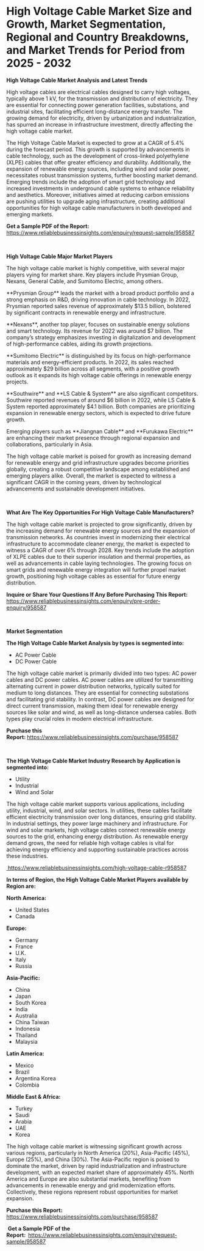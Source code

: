<p><h1>High Voltage Cable Market Size and Growth, Market Segmentation, Regional and Country Breakdowns, and Market Trends for Period from 2025 -  2032</h1></p><p><strong>High Voltage Cable Market Analysis and Latest Trends</strong></p>
<p><p>High voltage cables are electrical cables designed to carry high voltages, typically above 1 kV, for the transmission and distribution of electricity. They are essential for connecting power generation facilities, substations, and industrial sites, facilitating efficient long-distance energy transfer. The growing demand for electricity, driven by urbanization and industrialization, has spurred an increase in infrastructure investment, directly affecting the high voltage cable market.</p><p>The High Voltage Cable Market is expected to grow at a CAGR of 5.4% during the forecast period. This growth is supported by advancements in cable technology, such as the development of cross-linked polyethylene (XLPE) cables that offer greater efficiency and durability. Additionally, the expansion of renewable energy sources, including wind and solar power, necessitates robust transmission systems, further boosting market demand. Emerging trends include the adoption of smart grid technology and increased investments in underground cable systems to enhance reliability and aesthetics. Moreover, initiatives aimed at reducing carbon emissions are pushing utilities to upgrade aging infrastructure, creating additional opportunities for high voltage cable manufacturers in both developed and emerging markets.</p></p>
<p><strong>Get a Sample PDF of the Report:&nbsp;</strong> <a href="https://www.reliablebusinessinsights.com/enquiry/request-sample/958587?utm_campaign=1877&utm_medium=2&utm_source=Github&utm_content=ia&utm_term=17042025&utm_id=high-voltage-cable">https://www.reliablebusinessinsights.com/enquiry/request-sample/958587</a></p>
<p>&nbsp;</p>
<p><strong>High Voltage Cable Major Market Players</strong></p>
<p><p>The high voltage cable market is highly competitive, with several major players vying for market share. Key players include Prysmian Group, Nexans, General Cable, and Sumitomo Electric, among others.</p><p>**Prysmian Group** leads the market with a broad product portfolio and a strong emphasis on R&D, driving innovation in cable technology. In 2022, Prysmian reported sales revenue of approximately $13.5 billion, bolstered by significant contracts in renewable energy and infrastructure.</p><p>**Nexans**, another top player, focuses on sustainable energy solutions and smart technology. Its revenue for 2022 was around $7 billion. The company’s strategy emphasizes investing in digitalization and development of high-performance cables, aiding its growth projections.</p><p>**Sumitomo Electric** is distinguished by its focus on high-performance materials and energy-efficient products. In 2022, its sales reached approximately $29 billion across all segments, with a positive growth outlook as it expands its high voltage cable offerings in renewable energy projects.</p><p>**Southwire** and **LS Cable & System** are also significant competitors. Southwire reported revenues of around $6 billion in 2022, while LS Cable & System reported approximately $4.1 billion. Both companies are prioritizing expansion in renewable energy sectors, which is expected to drive future growth.</p><p>Emerging players such as **Jiangnan Cable** and **Furukawa Electric** are enhancing their market presence through regional expansion and collaborations, particularly in Asia. </p><p>The high voltage cable market is poised for growth as increasing demand for renewable energy and grid infrastructure upgrades become priorities globally, creating a robust competitive landscape among established and emerging players alike. Overall, the market is expected to witness a significant CAGR in the coming years, driven by technological advancements and sustainable development initiatives.</p></p>
<p>&nbsp;</p>
<p><strong>What Are The Key Opportunities For High Voltage Cable Manufacturers?</strong></p>
<p><p>The high voltage cable market is projected to grow significantly, driven by the increasing demand for renewable energy sources and the expansion of transmission networks. As countries invest in modernizing their electrical infrastructure to accommodate cleaner energy, the market is expected to witness a CAGR of over 6% through 2028. Key trends include the adoption of XLPE cables due to their superior insulation and thermal properties, as well as advancements in cable laying technologies. The growing focus on smart grids and renewable energy integration will further propel market growth, positioning high voltage cables as essential for future energy distribution.</p></p>
<p><strong>Inquire or Share Your Questions If Any Before Purchasing This Report:</strong> <a href="https://www.reliablebusinessinsights.com/enquiry/pre-order-enquiry/958587?utm_campaign=1877&utm_medium=2&utm_source=Github&utm_content=ia&utm_term=17042025&utm_id=high-voltage-cable">https://www.reliablebusinessinsights.com/enquiry/pre-order-enquiry/958587</a></p>
<p>&nbsp;</p>
<p><strong>Market Segmentation</strong></p>
<p><strong>The High Voltage Cable Market Analysis by types is segmented into:</strong></p>
<p><ul><li>AC Power Cable</li><li>DC Power Cable</li></ul></p>
<p><p>The high voltage cable market is primarily divided into two types: AC power cables and DC power cables. AC power cables are utilized for transmitting alternating current in power distribution networks, typically suited for medium to long distances. They are essential for connecting substations and facilitating grid stability. In contrast, DC power cables are designed for direct current transmission, making them ideal for renewable energy sources like solar and wind, as well as long-distance undersea cables. Both types play crucial roles in modern electrical infrastructure.</p></p>
<p><strong>Purchase this Report:&nbsp;</strong><a href="https://www.reliablebusinessinsights.com/purchase/958587?utm_campaign=1877&utm_medium=2&utm_source=Github&utm_content=ia&utm_term=17042025&utm_id=high-voltage-cable">https://www.reliablebusinessinsights.com/purchase/958587</a></p>
<p>&nbsp;</p>
<p><strong>The High Voltage Cable Market Industry Research by Application is segmented into:</strong></p>
<p><ul><li>Utility</li><li>Industrial</li><li>Wind and Solar</li></ul></p>
<p><p>The high voltage cable market supports various applications, including utility, industrial, wind, and solar sectors. In utilities, these cables facilitate efficient electricity transmission over long distances, ensuring grid stability. In industrial settings, they power large machinery and infrastructure. For wind and solar markets, high voltage cables connect renewable energy sources to the grid, enhancing energy distribution. As renewable energy demand grows, the need for reliable high voltage cables is vital for achieving energy efficiency and supporting sustainable practices across these industries.</p></p>
<p><a href="https://www.reliablebusinessinsights.com/high-voltage-cable-r958587?utm_campaign=1877&utm_medium=2&utm_source=Github&utm_content=ia&utm_term=17042025&utm_id=high-voltage-cable">&nbsp;https://www.reliablebusinessinsights.com/high-voltage-cable-r958587</a></p>
<p><strong>In terms of Region, the High Voltage Cable Market Players available by Region are:</strong></p>
<p>
    <p> <strong> North America: </strong>
        <ul>
            <li>United States</li>
            <li>Canada</li>
        </ul>
        </p> 
    <p> <strong> Europe: </strong>
        <ul>
            <li>Germany</li>
            <li>France</li>
            <li>U.K.</li>
            <li>Italy</li>
            <li>Russia</li>
        </ul>
        </p> 
    <p> <strong> Asia-Pacific: </strong>
        <ul>
            <li>China</li>
            <li>Japan</li>
            <li>South Korea</li>
            <li>India</li>
            <li>Australia</li>
            <li>China Taiwan</li>
            <li>Indonesia</li>
            <li>Thailand</li>
            <li>Malaysia</li>
        </ul>
        </p> 
    <p> <strong> Latin America: </strong>
        <ul>
            <li>Mexico</li>
            <li>Brazil</li>
            <li>Argentina Korea</li>
            <li>Colombia</li>
        </ul>
        </p> 
    <p> <strong> Middle East & Africa: </strong>
        <ul>
            <li>Turkey</li>
            <li>Saudi</li>
            <li>Arabia</li>
            <li>UAE</li>
            <li>Korea</li>
        </ul>
    </p>
    </p>
<p><p>The high voltage cable market is witnessing significant growth across various regions, particularly in North America (20%), Asia-Pacific (45%), Europe (25%), and China (30%). The Asia-Pacific region is poised to dominate the market, driven by rapid industrialization and infrastructure development, with an expected market share of approximately 45%. North America and Europe are also substantial markets, benefiting from advancements in renewable energy and grid modernization efforts. Collectively, these regions represent robust opportunities for market expansion.</p></p>
<p><strong>Purchase this Report: </strong><a href="https://www.reliablebusinessinsights.com/purchase/958587?utm_campaign=1877&utm_medium=2&utm_source=Github&utm_content=ia&utm_term=17042025&utm_id=high-voltage-cable">https://www.reliablebusinessinsights.com/purchase/958587</a></p>
<p>&nbsp;<strong>Get a Sample PDF of the Report:&nbsp;&nbsp;</strong><a href="https://www.reliablebusinessinsights.com/enquiry/request-sample/958587?utm_campaign=1877&utm_medium=2&utm_source=Github&utm_content=ia&utm_term=17042025&utm_id=high-voltage-cable">https://www.reliablebusinessinsights.com/enquiry/request-sample/958587</a></p>
<p><strong></strong></p>
<p><p></p><p></p><p></p></p>
